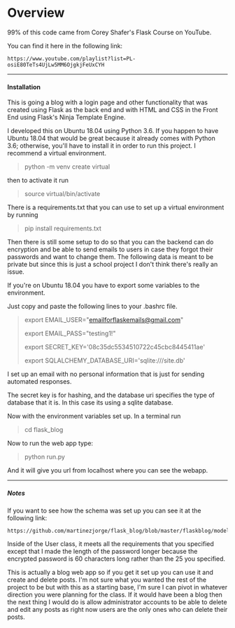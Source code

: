 # Overview

99% of this code came from Corey Shafer's Flask Course on YouTube.

You can find it here in the following link:
    
    https://www.youtube.com/playlist?list=PL-osiE80TeTs4UjLw5MM6OjgkjFeUxCYH

******************************************************************************************************

#### Installation

This is going a blog with a login page and other functionality that was created using Flask as the 
back end and with HTML and CSS in the Front End using Flask's Ninja Template Engine.

I developed this on Ubuntu 18.04 using Python 3.6. If you happen to have Ubuntu 18.04 that would
be great because it already comes with Python 3.6; otherwise, you'll have to install it in order to
run this project. I recommend a virtual environment.

> python -m venv create virtual

then to activate it run

> source virtual/bin/activate

There is a requirements.txt that you can use to set up a virtual environment by running

> pip install requirements.txt


Then there is still some setup to do so that you can the backend can do encryption and be able to
send emails to users in case they forgot their passwords and want to change them. The following
data is meant to be private but since this is just a school project I don't think there's really 
an issue.

If you're on Ubuntu 18.04 you have to export some variables to the environment.

Just copy and paste the following lines to your .bashrc file. 


> export EMAIL_USER="emailforflaskemails@gmail.com"
>
> export EMAIL_PASS="testing1!"
>
> export SECRET_KEY='08c35dc5534510722c45cbc8445411ae'
>
> export SQLALCHEMY_DATABASE_URI='sqlite:///site.db'

I set up an email with no personal information that is just for sending automated responses.

The secret key is for hashing, and the database uri specifies the type of database that it
is. In this case its using a sqlite database.

Now with the environment variables set up. In a terminal run

> cd flask_blog

Now to run the web app type: 

> python run.py

And it will give you url from localhost where you can see the webapp.

******************************************************************************************************

##### Notes

If you want to see how the schema was set up you can see it at the following link:

    https://github.com/martinezjorge/flask_blog/blob/master/flaskblog/models.py
    
Inside of the User class, it meets all the requirements that you specified except that I made
the length of the password longer because the encrypted password is 60 characters long rather
than the 25 you specified.

This is actually  a blog web app so if you get it set up you can use it and create and delete posts.
I'm not sure what you wanted the rest of the project to be but with this as a starting base, I'm
sure I can pivot in whatever direction you were planning for the class. If it would have been a blog
then the next thing I would do is allow administrator accounts to be able to delete and edit
any posts as right now users are the only ones who can delete their posts.